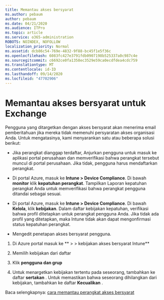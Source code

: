 ```yaml
---
title: Memantau akses bersyarat
ms.author: pebaum
author: pebaum
ms.date: 04/21/2020
ms.audience: ITPro
ms.topic: article
ms.service: o365-administration
ROBOTS: NOINDEX, NOFOLLOW
localization_priority: Normal
ms.assetid: dcb86c54-769e-4832-9f88-bc45f1e5f36c
ms.openlocfilehash: 6083fc427e3791fdb0907198b525337a0c987c4e
ms.sourcegitcommit: c6692ce0fa1358ec3529e59ca0ecdfdea4cdc759
ms.translationtype: MT
ms.contentlocale: id-ID
ms.lasthandoff: 09/14/2020
ms.locfileid: "47702906"
---
```

# <a name="monitoring-conditional-access-for-exchange"></a>Memantau akses bersyarat untuk Exchange

Pengguna yang ditargetkan dengan akses bersyarat akan menerima email pemberitahuan jika mereka tidak memenuhi persyaratan akses organisasi Anda. Untuk mengatasinya, kami menyarankan satu atau beberapa solusi berikut:
  
- Jika perangkat dianggap terdaftar, Anjurkan pengguna untuk masuk ke aplikasi portal perusahaan dan memverifikasi bahwa perangkat tersebut muncul di portal perusahaan. Jika tidak, pengguna harus mendaftarkan perangkat.
    
- Di portal Azure, masuk ke **Intune \> Device Compliance**. Di bawah **monitor** klik **kepatuhan perangkat**. Tampilkan Laporan kepatuhan perangkat Anda untuk memverifikasi bahwa perangkat pengguna ditandai sebagai sesuai. 
    
- Di portal Azure, masuk ke **Intune \> Device Compliance**. Di bawah **Kelola**, klik **kebijakan**. Dalam daftar kebijakan kepatuhan, verifikasi bahwa profil ditetapkan untuk perangkat pengguna Anda. Jika tidak ada profil yang ditetapkan, maka Intune tidak akan dapat mengonfirmasi status kepatuhan perangkat. 
    
- Mengedit penetapan akses bersyarat pengguna.
    
1. Di Azure portal masuk ke ** \> \> kebijakan akses bersyarat Intune**
    
2. Memilih kebijakan dari daftar
    
3. Klik **pengguna dan grup**
    
4. Untuk menargetkan kebijakan tertentu pada seseorang, tambahkan ke daftar **sertakan** . Untuk memastikan bahwa seseorang dihilangkan dari kebijakan, tambahkan ke daftar **Kecualikan** . 
    
Baca selengkapnya: [cara memantau perangkat akses bersyarat](https://docs.microsoft.com/intune/conditional-access-exchange-monitor)
  

